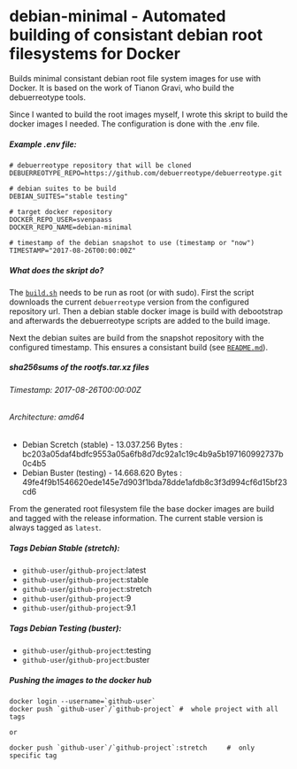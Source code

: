 # debian-minimal - Automated building of consistant debian root filesystems for Docker

Builds minimal consistant debian root file system images for use with Docker. It is based on the work of Tianon Gravi, who build the debuerreotype tools.

Since I wanted to build the root images myself, I wrote this skript to build the docker images I needed. The configuration is done with the .env file. 

##### Example .env file:

```
# debuerreotype repository that will be cloned
DEBUERREOTYPE_REPO=https://github.com/debuerreotype/debuerreotype.git

# debian suites to be build
DEBIAN_SUITES="stable testing"

# target docker repository
DOCKER_REPO_USER=svenpaass
DOCKER_REPO_NAME=debian-minimal

# timestamp of the debian snapshot to use (timestamp or "now")
TIMESTAMP="2017-08-26T00:00:00Z"
```

##### What does the skript do?

The [`build.sh`](https://github.com/svenpaass/debian-minimal/blob/master/build.sh) needs to be run as root (or with sudo). 
First the script downloads the current `debuerreotype` version from the configured repository url. Then a debian stable docker image 
is build with debootstrap and afterwards the debuerreotype scripts are added to the build image.

Next the debian suites are build from the snapshot repository with the configured timestamp. This ensures a consistant build 
(see [`README.md`](https://github.com/debuerreotype/debuerreotype/blob/master/README.md)).

##### sha256sums of the rootfs.tar.xz files

###### Timestamp: 2017-08-26T00:00:00Z
###### Architecture: amd64

- Debian Scretch (stable) - 13.037.256 Bytes : bc203a05daf4bdfc9553a05a6fb8d7dc92a1c19c4b9a5b197160992737b0c4b5 
- Debian Buster (testing) - 14.668.620 Bytes : 49fe4f9b1546620ede145e7d903f1bda78dde1afdb8c3f3d994cf6d15bf23cd6

From the generated root filesystem file the base docker images are build and tagged with the release information.
The current stable version is always tagged as `latest`.

##### Tags Debian Stable (stretch):
- `github-user`/`github-project`:latest
- `github-user`/`github-project`:stable
- `github-user`/`github-project`:stretch
- `github-user`/`github-project`:9
- `github-user`/`github-project`:9.1

##### Tags Debian Testing (buster):
- `github-user`/`github-project`:testing
- `github-user`/`github-project`:buster

##### Pushing the images to the docker hub

```
docker login --username=`github-user`
docker push `github-user`/`github-project` #  whole project with all tags

or

docker push `github-user`/`github-project`:stretch     #  only specific tag
```
